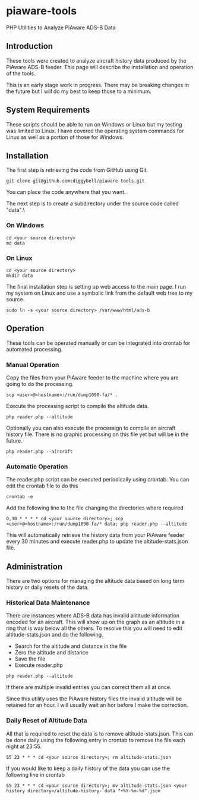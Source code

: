 # piaware-tools
PHP Utilities to Analyze PiAware ADS-B Data

## Introduction
These tools were created to analyze aircraft history data produced by
the PiAware ADS-B feeder. This page will describe the installation and operation of the tools.

This is an early stage work in progress. There may be breaking changes in the future but I will do my best to keep those to a minimum.

## System Requirements
These scripts should be able to run on Windows or Linux but my testing was limited to Linux. I have covered the operating system commands for Linux as well as a portion of those for Windows.

## Installation
The first step is retrieving the code from GitHub using Git.
```
git clone git@github.com:diggybell/piaware-tools.git
```
You can place the code anywhere that you want.

The next step is to create a subdirectory under the source code called "data".\

### On Windows
```
cd <your source directory>
md data
```
### On Linux
```
cd <your source directory>
mkdir data
```

The final installation step is setting up web access to the main page. I run my system on Linux and use a symbolic link from the default web tree to my source.
```
sudo ln -s <your source directory> /var/www/html/ads-b
```

## Operation
These tools can be operated manually or can be integrated into crontab for automated processing.

### Manual Operation
Copy the files from your PiAware feeder to the machine where you are going to do the processing.
```
scp <user>@<hostname>:/run/dump1090-fa/* .
```
Execute the processing script to compile the altitude data.

```
php reader.php --altitude
```

Optionally you can also execute the processign to compile an aircraft history file. There is no graphic processing on this file yet but will be in the future.

```
php reader.php --aircraft
```

### Automatic Operation
The reader.php script can be executed periodically using crontab. You can edit the crontab file to do this
```
crontab -e
```
Add the following line to the file changing the directories where required
```
0,30 * * * * cd <your source directory>; scp <user>@<hostname>:/run/dump1090-fa/* data; php reader.php --altitude
```
This will automatically retrieve the history data from your PiAware feeder every 30 minutes and execute reader.php to update the altitude-stats.json file.

## Administration
There are two options for managing the altitude data based on long term history or daily resets of the data.

### Historical Data Maintenance
There are instances where ADS-B data has invalid alititude information encoded for an aircraft. This will show up on the graph as an altitude in a ring that is way below all the others. To resolve this you will need to edit altitude-stats.json and do the following.
* Search for the altitude and distance in the file
* Zero the altitude and distance
* Save the file
* Execute reader.php
```
php reader.php --altitude
```
If there are multiple invalid entries you can correct them all at once.

Since this utility uses the PiAware history files the invalid altitude will be retained for an hour. I will usually wait an hor before I make the correction.

### Daily Reset of Altitude Data
All that is required to reset the data is to remove altitude-stats.json. This can be done daily using the following entry in crontab to remove the file each night at 23:55.
```
55 23 * * * cd <your source directory>; rm altitude-stats.json
```
If you would like to keep a daily history of the data you can use the following line in crontab
```
55 23 * * * cd <your source directory>; mv altitude-stats.json <your history directory>/altitude-history-`data "+%Y-%m-%d".json
